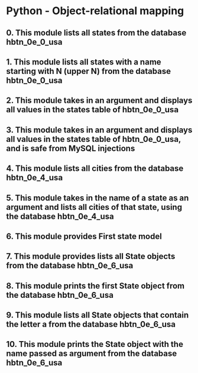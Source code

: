 # Python - Object-relational mapping

## 0. This module lists all states from the database hbtn_0e_0_usa

## 1. This module lists all states with a name starting with N (upper N) from the database hbtn_0e_0_usa

## 2. This module takes in an argument and displays all values in the states table of hbtn_0e_0_usa

## 3. This module takes in an argument and displays all values in the states table of hbtn_0e_0_usa, and is safe from MySQL injections

## 4. This module lists all cities from the database hbtn_0e_4_usa

## 5. This module takes in the name of a state as an argument and lists all cities of that state, using the database hbtn_0e_4_usa

## 6. This module provides First state model

## 7. This module provides lists all State objects from the database hbtn_0e_6_usa

## 8. This module prints the first State object from the database hbtn_0e_6_usa

## 9. This module lists all State objects that contain the letter a from the database hbtn_0e_6_usa

## 10. This module prints the State object with the name passed as argument from the database hbtn_0e_6_usa